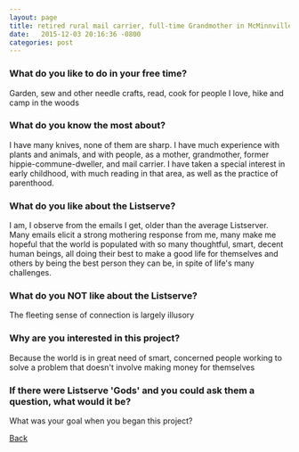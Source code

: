 ```yaml
---
layout: page
title: retired rural mail carrier, full-time Grandmother in McMinnville, USA - 63
date:   2015-12-03 20:16:36 -0800
categories: post
---
```


### What do you like to do in your free time?
<p>Garden, sew and other needle crafts, read, cook for people I love, hike and camp in the woods</p>

### What do you know the most about?
<p>I have many knives, none of them are sharp. I have much experience with plants and animals, and with people, as a mother, grandmother, former hippie-commune-dweller, and mail carrier. I have taken a special interest in early childhood, with much reading in that area, as well as the practice of parenthood.</p>

### What do you like about the Listserve?
<p>I am, I observe from the emails I get, older than the average Listserver. Many emails elicit a strong mothering response from me, many make me hopeful that the world is populated with so many thoughtful, smart, decent human beings, all doing their best to make a good life for themselves and others by being the best person they can be, in spite of life's many challenges.</p>

### What do you NOT like about the Listserve?
<p>The fleeting sense of connection is largely illusory</p>

### Why are you interested in this project?
<p>Because the world is in great need of smart, concerned people working to solve a problem that doesn't involve making money for themselves</p>

### If there were Listserve 'Gods' and you could ask them a question, what would it be?
<p>What was your goal when you began this project?</p>

[Back][1]

[1]: /responders/all